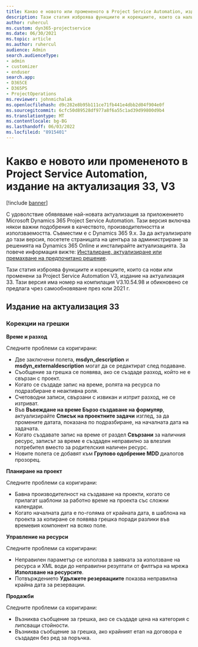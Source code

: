 ```yaml
---
title: Какво е новото или промененото в Project Service Automation, издание на актуализация 33, V3
description: Тази статия изброява функциите и корекциите, които са налични в Project Service Automation V3, издание на актуализация 33, V3.
author: ruhercul
ms.custom: dyn365-projectservice
ms.date: 06/30/2021
ms.topic: article
ms.author: ruhercul
audience: Admin
search.audienceType:
- admin
- customizer
- enduser
search.app:
- D365CE
- D365PS
- ProjectOperations
ms.reviewer: johnmichalak
ms.openlocfilehash: d9c282e8b95b111ce71fb441e4dbb2d04f904e0f
ms.sourcegitcommit: 6cfc50d89528df977a8f6a55c1ad39d99800d9b4
ms.translationtype: MT
ms.contentlocale: bg-BG
ms.lasthandoff: 06/03/2022
ms.locfileid: "8915401"
---
```

# <a name="whats-new-or-changed-in-project-service-automation-update-release-33-v3"></a>Какво е новото или промененото в Project Service Automation, издание на актуализация 33, V3

[!include [banner](../includes/psa-now-project-operations.md)]

С удоволствие обявяваме най-новата актуализация за приложението Microsoft Dynamics 365 Project Service Automation. Тази версия включва някои важни подобрения в качеството, производителността и използваемостта. Съвместим е с Dynamics 365 9.x. За да актуализирате до тази версия, посетете страницата на центъра за администриране за решенията на Dynamics 365 Online и инсталирайте актуализацията. За повече информация вижте: [Инсталиране, актуализиране или премахване на предпочитано решение](/power-platform/admin/install-remove-preferred-solution).

Тази статия изброява функциите и корекциите, които са нови или променени за Project Service Automation V3, издание на актуализация 33. Тази версия има номер на компилация V3.10.54.98 и обикновено се предлага чрез самообновяване през юли 2021 г.

## <a name="update-release-33"></a>Издание на актуализация 33

### <a name="bug-fixes"></a>Корекции на грешки

**Време и разход**

Следните проблеми са коригирани:

- Две заключени полета, **msdyn_description** и **msdyn_externaldescription** могат да се редактират след подаване.
- Съобщение за грешка се появява, ако се създаде разход, който не е свързан с проект.
- Когато се създаде запис на време, ролята на ресурса по подразбиране е неактивна роля.
- Счетоводни записи, свързани с извикан и изтрит разход, не се изтриват.
- Във **Въвеждане на време Бързо създаване на формуляр**, актуализирайте **Списък на проектните задачи** изглед, за да промените датата, показана по подразбиране, на началната дата на задачата.
- Когато създавате запис на време от раздел **Свързани** за наличния ресурс, записът за време е създаден неправилно за влезлия потребител вместо за родителския наличен ресурс.
- Новите полета се добавят към **Групово одобрение MDD** диалогов прозорец.

**Планиране на проект**

Следните проблеми са коригирани:
- Бавна производителност на създаване на проекти, когато се прилагат шаблони за работно време на проекта със сложни календари.
- Когато началната дата е по-голяма от крайната дата, в шаблона на проекта за копиране се появява грешка поради разлики във времевия компонент на всяко поле.

**Управление на ресурси**

Следните проблеми са коригирани:
- Неправилен параметър се използва в заявката за използване на ресурса и XML води до неправилни резултати от филтъра на мрежа **Използване на ресурсите**.
- Потвърждението **Удължете резервациите** показва неправилна крайна дата за резервации.

**Продажби**

Следните проблеми са коригирани:
- Възниква съобщение за грешка, ако се създаде цена на категория с липсващи стойности.
- Възниква съобщение за грешка, ако крайният етап на договора е създаден без ред за поръчка.
